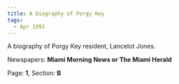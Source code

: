 ```yaml
---  
title: A biography of Porgy Key  
tags:  
  - Apr 1991  
---  
```

  
A biography of Porgy Key resident, Lancelot Jones.  
  
Newspapers: **Miami Morning News or The Miami Herald**  
  
Page: **1**, Section: **B** 
